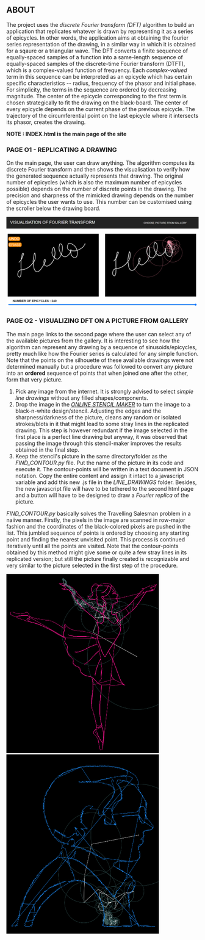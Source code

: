 ## ABOUT
The project uses the *discrete Fourier transform (DFT)* algorithm to build an application that replicates whatever is drawn by representing it as a series of epicycles. In other words, the application aims at obtaining the fourier series representation of the drawing, in a similar way in which it is obtained for a sqaure or a triangular wave. The DFT converts a finite sequence of equally-spaced samples of a function into a same-length sequence of equally-spaced samples of the discrete-time Fourier transform (DTFT), which is a complex-valued function of frequency. Each *complex-valued* term in this sequence can be interpreted as an epicycle which has certain specific characteristics -- radius, frequency of the phasor and initial phase. For simplicity, the terms in the sequence are ordered by decreasing magnitude. The center of the epicycle corresponding to the first term is chosen strategically to fit the drawing on the black-board. The center of every epicycle depends on the current phase of the previous epicycle. The trajectory of the circumferential point on the last epicycle where it intersects its phasor, creates the drawing.

**NOTE : INDEX.html is the main page of the site**

### PAGE O1 - REPLICATING A DRAWING
On the main page, the user can draw anything. The algorithm computes its discrete Fourier transform and then shows the visualisation to verify how the generated sequence actually represents that drawing. The original number of epicycles (which is also the maximum number of epicycles possible) depends on the number of discrete points in the drawing. The precision and sharpness of the mimicked drawing depends on the number of epicycles the user wants to use. This number can be customised using the scroller below the drawing board. 

<img src = 'README_IMAGES/PIC01.png'>

### PAGE O2 - VISUALIZING DFT ON A PICTURE FROM GALLERY
The main page links to the second page where the user can select any of the available pictures from the gallery. It is interesting to see how the algorithm can represent any drawing by a sequence of sinusoids/epicycles, pretty much like how the Fourier series is calculated for any simple function. Note that the points on the silhouette of these available drawings were not determined manually but a procedure was followed to convert any picture into an **ordered** sequence of points that when joined one after the other, form that very picture. 
<ol>
  <li> Pick any image from the internet. It is strongly advised to select <em>simple line drawings</em> without any filled shapes/components.
  <li> Drop the image in the <a href='https://online.rapidresizer.com/photograph-to-pattern.php'><em>ONLINE STENCIL MAKER</em></a> to turn the image to a black-n-white design/stencil. Adjusting the edges and the sharpness/darkness of the picture, cleans any random or isolated strokes/blots in it that might lead to some stray lines in the replicated drawing. This step is however redundant if the image selected in the first place is a perfect line drawing but anyway, it was observed that passing the image through this stencil-maker improves the results obtained in the final step.
   <li> Keep the stencil's picture in the same directory/folder as the <em>FIND_CONTOUR.py</em> file. Put the name of the picture in its code and execute it. The contour-points will be written in a text document in JSON notation. Copy the entire content and assign it intact to a javascript variable and add this new .js file in the <em>LINE_DRAWINGS</em> folder. Besides, the new javascript file will have to be tethered to the second html page and a button will have to be designed to draw a <em>Fourier replica</em> of the picture.
</ol>
<em>FIND_CONTOUR.py</em> basically solves the Travelling Salesman problem in a naiive manner. Firstly, the pixels in the image are scanned in row-major fashion and the coordinates of the black-colored pixels are pushed in the list. This jumbled sequence of points is ordered by choosing any starting point and finding the nearest unvisited point. This process is continued iteratively until all the points are visited. Note that the contour-points obtained by this method might give some or quite a few stray lines in its replicated version; but still the picture finally created is recognizable and very similar to the picture selected in the first step of the procedure.

<img src = 'README_IMAGES/PIC02.png' width="400" height="470">&nbsp;&nbsp;&nbsp;&nbsp;<img src = 'README_IMAGES/PIC03.png' width="400" height="470">
